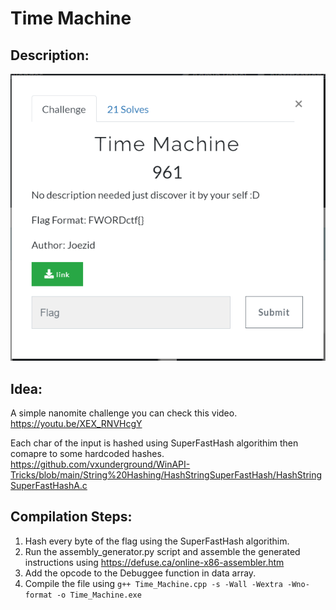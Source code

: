 # Time Machine


## Description:

![Image](https://github.com/joezid/FwordCtf2021-Reverse-Challenges-Source/blob/main/Time%20Machine/Description.PNG?raw=true)


## Idea:

A simple nanomite challenge you can check this video.
https://youtu.be/XEX_RNVHcgY

Each char of the input is hashed using SuperFastHash algorithim then comapre to some hardcoded hashes.
https://github.com/vxunderground/WinAPI-Tricks/blob/main/String%20Hashing/HashStringSuperFastHash/HashStringSuperFastHashA.c


## Compilation Steps:

1. Hash every byte of the flag using the SuperFastHash algorithim.
2. Run the assembly_generator.py script and assemble the generated instructions using https://defuse.ca/online-x86-assembler.htm
3. Add the opcode to the Debuggee function in data array.
4. Compile the file using `g++ Time_Machine.cpp -s -Wall -Wextra -Wno-format -o Time_Machine.exe`
